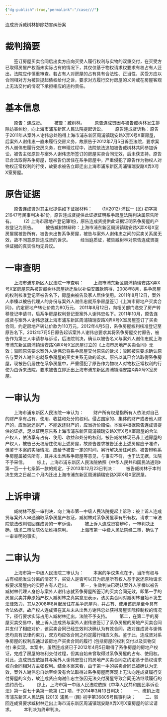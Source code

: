 ```yaml
---
{"dg-publish":true,"permalink":"/case///"}
---
```




连成贤诉臧树林排除妨害纠纷案
# 裁判摘要
　　签订房屋买卖合同后出卖方应向买受人履行权利与实物的双重交付，在买受方已取得房屋产权而未实际占有的情况下，其仅仅基于物权请求权要求有权占有人迁出，法院应作慎重审查。若占有人对房屋的占有具有合法性、正当性，买受方应以合同相对方为被告提起债权给付之诉，要求对方履行交付房屋的义务或在房屋客观上无法交付的情况下承担相应的违约责任。
# 基本信息
　　原告：连成贤。
　　被告：臧树林。
　　原告连成贤因与被告臧树林发生排除妨害纠纷，向上海市浦东新区人民法院提起诉讼。
　　原告连成贤诉称：原告于2011年从案外人谢伟忠处购得上海市浦东新区周浦镇瑞安路X弄X号X室房屋，后案外人谢伟忠一直未履行交房义务，故原告于2012年7月5日诉至法院，要求案外人谢伟忠履行交房义务，在审理过程中，法院依法追加被告臧树林共同参加诉讼，被告主张原告与案外人谢伟忠所签订的房屋买卖合同无效，后未获支持。原告已合法取得系争房屋，现被告仍居住在系争房屋中，严重侵犯了原告作为物权人对物权正常权利的行使，故要求被告立即迁出上海市浦东新区周浦镇瑞安路X弄X号X室房屋。
# 原告证据
　　原告连成贤对其主张提供如下证据材料：
　　(1)(2012) 浦民一 (民) 初字第21647号民事判决书1份，原告连成贤提供此证据证明系争房屋法院判决属原告所有。
　　(2) 上海市房地产登记簿1份，原告连成贤提供此证据证明系争房屋的产权登记为原告。
　　被告臧树林辩称：上海市浦东新区周浦镇瑞安路X弄X号X室房屋属被告所有，被告未出售系争房屋，被告与案外人谢伟忠之间的买卖关系属无效，故不同意原告连成贤的诉求。
　　经当庭质证，被告臧树林对原告连成贤提供证据的真实性均无异议。
# 一审查明
　　上海市浦东新区人民法院一审查明：
　　上海市浦东新区周浦镇瑞安路X弄X号X室房屋原系被告臧树林房屋拆迁后以补偿安置款购得，2008年8月，系争房屋的权利核准登记至被告名下，房屋由被告及家人居住使用。2011年8月12日，案外人李榛以被告代理人的身份与案外人谢伟忠就系争房屋签订《上海市房地产买卖合同》，约定房地产转让价款为80万元， 2011年8月12日，向相关部门递交了房产转移登记申请书，后系争房屋权利登记至案外人谢伟忠名下。2011年10月，原告连成贤与案外人谢伟忠就上海市浦东新区周浦镇瑞安路X弄X号X室房屋签订了买卖合同，约定房地产转让价款为110万元，2012年4月5日，系争房屋权利核准登记至原告名下。2012年7月5日原告起诉案外人谢伟忠要求其将系争房屋交付原告，被告作为第三人申请参与诉讼，后法院判决，确认以被告名义与案外人谢伟忠就上海市浦东新区周浦镇瑞安路X弄X号X室房屋订立的《上海市房地产买卖合同》无效；驳回原告要求案外人谢伟忠将系争房屋交付原告的诉求；驳回被告要求确认原告与案外人谢伟忠就系争房屋的买卖关系无效的诉求。原告以其已合法取得系争房屋，现被告仍居住在系争房屋中，严重侵犯了原告作为物权人对物权正常权利的行使为由诉来法院，要求被告立即迁出上海市浦东新区周浦镇瑞安路X弄X号X室房屋。
# 一审认为
　　上海市浦东新区人民法院一审认为：
　　财产所有权是指所有人依法对自己的财产享有占有、使用、收益和处分的权利。侵占国家的、集体的财产或者他人财产的，应当返还财产，不能返还财产的，应当折价赔偿。本案中根据原告连成贤提供的证据，足以证明原告系上海市浦东新区周浦镇瑞安路X弄X号X室房屋的合法产权人，依法享有占有、使用、收益和处分的权利，被告臧树林现已非上述房屋的产权人，被告已无权居住使用上述房屋，故原告要求被告迁出上述房屋应予准许，但鉴于本案的实际情况，应给予被告一定的时间，另行解决居住问题。被告辩称系争房屋属被告所有，其并未出售系争房屋等意见，与事实不符，也于法无据，法院不予采信。
　　综上，上海市浦东新区人民法院依照《中华人民共和国民法通则》第一百一十七条第一款的规定，于2013年12月23日判决：
　　被告臧树林于本判决生效之日起二个月内迁出上海市浦东新区周浦镇瑞安路X弄X号X室房屋。
# 上诉申请
　　臧树林不服一审判决，向上海市第一中级人民法院提起上诉称：被上诉人连成贤与案外人串通骗取系争房屋产权证，臧树林对系争房屋享有所有权，请求二审法院依法改判驳回连成贤的一审诉请。
　　被上诉人连成贤答辩称，一审判决正确，请求二审法院依法维持原判。
　　上海市第一中级人民法院经二审，确认了一审查明的事实。
# 二审认为
　　上海市第一中级人民法院二审认为：
　　本案的争议焦点在于，当所有权与占有权能发生分离的情况下，买受人是否可以其为房屋所有权人基于返还原物请求权要求房屋内的实际占有人迁出。
　　第一，生效判决已确认案外人李榛以被告臧树林代理人身份与案外人谢伟忠就系争房屋所签订的买卖合同无效，即第一手的房屋买卖并非原始产权人臧树林之真实意思表示，该买卖合同对臧树林自始不发生法律效力，其从2008年8月起居住在系争房屋内，并占有、使用该房屋至今具有合法依据，故产权人连成贤在其从未从出售方谢伟忠处获得房屋实际控制权的情况下，径行要求实际占用人臧树林迁出，法院不予支持。
　　第二，在第二手的房屋买卖交易中，被上诉人连成贤与案外人谢伟忠签订了系争房屋的房地产买卖合同并支付了相应对价，该买卖合同已经生效判决确认为有效合同，故对连成贤与谢伟忠均具有法律约束力，双方均应依合同之约定履行相应义务。鉴于此，连成贤对系争房屋的权利应通过该房地产买卖合同的履行 (包括房屋的权利交付以及实物交付) 来实现。本案中，虽然连成贤已于2012年4月5日取得了系争房屋的房地产权证，完成了房屋的权利交付过程，但其自始未曾取得过系争房屋的占有、使用权。对此，连成贤应依据其与案外人谢伟忠签订的房地产买卖合同之约定基于债权请求权向合同相对方主张权利。结合本案来看，由于第一手的买卖合同已被确认为无效，案外人谢伟忠自始至终没有合法取得过系争房屋而客观上无法向连成贤履行交付房屋的义务，故连成贤应向谢伟忠主张因无法交付房屋导致合同无法继续履行的违约责任。
　　综上，上海市第一中级人民法院依照《中华人民共和国民事诉讼法》第一百七十条第一款第 (二) 项，于2014年3月13日判决：
　　一、撤销上海市浦东新区人民法院 (2013) 浦民一 (民) 初字第36805号民事判决；
　　二、驳回连成贤要求臧树林迁出上海市浦东新区周浦镇瑞安路X弄X号X室房屋的诉讼请求。
　　本判决为终审判决。
　　
